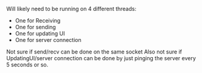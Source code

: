 Will likely need to be running on 4 different threads:
- One for Receiving 
- One for sending
- One for updating UI 
- One for server connection

Not sure if send/recv can be done on the same socket 
Also not sure if UpdatingUI/server connection can be done by just pinging the server every 5 seconds or so. 
